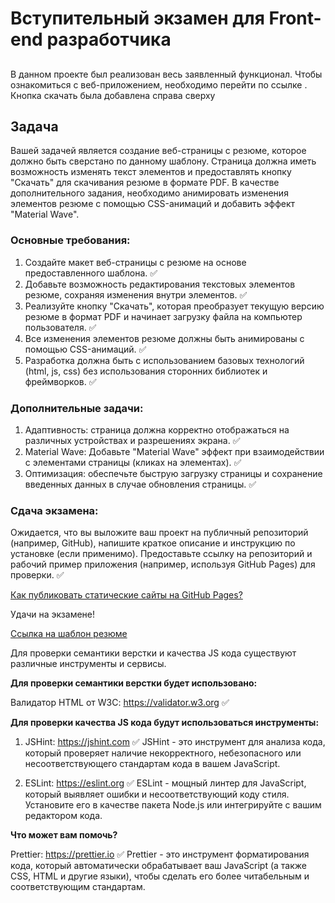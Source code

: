 
# Вступительный экзамен для Front-end разработчика

##
В данном проекте был реализован весь заявленный функционал. Чтобы ознакомиться с веб-приложением, необходимо перейти по ссылке [](https://mesanyaa.github.io/front-end-entrance-exam/). Кнопка скачать была добавлена справа сверху

## Задача

Вашей задачей является создание веб-страницы с резюме, которое должно быть сверстано по данному шаблону. Страница должна иметь возможность изменять текст элементов и предоставлять кнопку "Скачать" для скачивания резюме в формате PDF. В качестве дополнительного задания, необходимо анимировать изменения элементов резюме с помощью CSS-анимаций и добавить эффект "Material Wave".

### Основные требования:

1. Создайте макет веб-страницы с резюме на основе предоставленного шаблона. ✅
2. Добавьте возможность редактирования текстовых элементов резюме, сохраняя изменения внутри элементов. ✅
3. Реализуйте кнопку "Скачать", которая преобразует текущую версию резюме в формат PDF и начинает загрузку файла на компьютер пользователя. ✅
4. Все изменения элементов резюме должны быть анимированы с помощью CSS-анимаций. ✅
5. Разработка должна быть с использованием базовых технологий (html, js, css) без использования сторонних библиотек и фреймворков. ✅

### Дополнительные задачи:

1. Адаптивность: страница должна корректно отображаться на различных устройствах и разрешениях экрана. ✅
2. Material Wave: Добавьте "Material Wave" эффект при взаимодействии с элементами страницы (кликах на элементах). ✅
3. Оптимизация: обеспечьте быструю загрузку страницы и сохранение введенных данных в случае обновления страницы. ✅


### Сдача экзамена:

Ожидается, что вы выложите ваш проект на публичный репозиторий (например, GitHub), напишите краткое описание и инструкцию по установке (если применимо). Предоставьте ссылку на репозиторий и рабочий пример приложения (например, используя GitHub Pages) для проверки. ✅

[Как публиковать статические сайты на GitHub Pages?](https://docs.github.com/en/pages/getting-started-with-github-pages/creating-a-github-pages-site)

Удачи на экзамене!

[Ссылка на шаблон резюме](https://www.figma.com/design/0lCK90FekbMPNJOOUuiIV8/exam-cv?node-id=0-3&t=51CUbfwKNoVYLV1V-1)

Для проверки семантики верстки и качества JS кода существуют различные инструменты и сервисы.

**Для проверки семантики верстки будет использовано:**

Валидатор HTML от W3C: https://validator.w3.org ✅

**Для проверки качества JS кода будут использоваться инструменты:**

1. JSHint: https://jshint.com ✅
   JSHint - это инструмент для анализа кода, который проверяет наличие некорректного, небезопасного или несоответствующего стандартам кода в вашем JavaScript.

2. ESLint: https://eslint.org ✅
   ESLint - мощный линтер для JavaScript, который выявляет ошибки и несоответствующий коду стиля. Установите его в качестве пакета Node.js или интегрируйте с вашим редактором кода.

**Что может вам помочь?**

Prettier: https://prettier.io ✅
   Prettier - это инструмент форматирования кода, который автоматически обрабатывает ваш JavaScript (а также CSS, HTML и другие языки), чтобы сделать его более читабельным и соответствующим стандартам.

